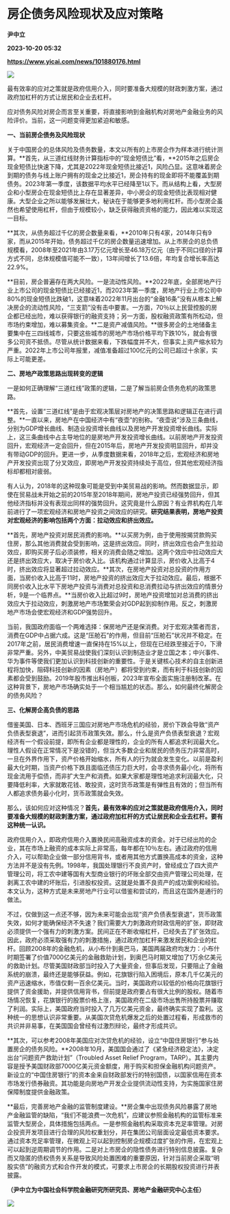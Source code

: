 # 房企债务风险现状及应对策略
**尹中立**

**2023-10-20 05:32**

**https://www.yicai.com/news/101880176.html**

![](https://imgcdn.yicai.com/uppics/slides/2023/10/7bdc0704cb0ba61eda0c28f0d9d73962.jpg)

最有效率的应对之策就是政府信用介入，同时要准备大规模的财政刺激方案，通过政府加杠杆的方式让居民和企业去杠杆。

应对债务风险对房企而言至关重要，将直接影响到金融机构对房地产金融业务的风险评价。当前，这一问题变得更加紧迫和敏感。

**一、当前房企债务及风险现状**

关于中国房企的总体风险及债务数量，本文以所有的上市房企作为样本进行统计测算。**首先，从三道红线财务计算指标中的“现金短债比”看，**2015年之后房企现金短债比快速下降，尤其是2022年现金短债比接近1，风险凸显。这意味着房企到期的债务与线上账户拥有的现金之比接近1，房企持有的现金即将不能覆盖到期债务。2023年第一季度，该数据平均水平已经降至1以下。而从结构上看，大型房企和小型房企在现金短债比上存在显著差异，中小房企的现金短债比表现相对健康。大型企业之所以能够发展壮大，秘诀在于能够更多地利用杠杆。而小型房企虽然也希望使用杠杆，但由于规模较小，缺乏获得融资资格的能力，因此难以实现这一目标。

**其次，从债务超过千亿的房企数量来看，**2010年只有4家，2014年只有9家，而从2015年开始，债务超过千亿的房企数量迅速增加。从上市房企的总负债规模看，2008年至2021年由3.17万亿元增长至46.18万亿元（由于不同口径的计算方式不同，总体规模值可能不一致），13年间增长了13.6倍，年均复合增长率高达22.9%。

**目前，房企普遍存在两大风险。一是流动性风险。**2022年底，全部房地产行业上市公司的现金短债比已经接近1，而2023年第一季度，房地产行业上市公司中80%的现金短债比跌破1，这意味着2022年11月出台的“金融16条”没有从根本上解决房企的流动性风险，“三支箭”没有击中要害。一方面，70％以上民营控股的房企都已经出险，难以获得银行的融资支持；另一方面，股权融资政策有所松动，但市场约束增加，难以募集资金。**二是资产减值风险。**很多房企的土地储备主要集中在三四线城市，只要这些城市的房地产市场价格平均下跌10%，就会有很多公司资不抵债。尽管从统计数据来看，下跌幅度并不大，但事实上资产缩水较为严重。2022年上市公司年报里，减值准备超过100亿元的公司已超过十余家，实际上可能更差。

**二、房地产政策思路出现转变的逻辑**

一是如何正确理解“三道红线”政策的逻辑，二是了解当前房企债务危机的政策思路。

**首先，设置“三道红线”是由于宏观决策层对房地产的决策思路和逻辑正在进行调整。**一直以来，房地产在中国经济中有“夜壶”的别称。“夜壶说”涉及三条曲线，分别为GDP增长曲线、制造业投资增长曲线以及房地产开发投资增长曲线。实际上，这三条曲线中占主导地位的是房地产开发投资增长曲线。以前房地产开发投资回升，宏观经济一定会回升，但在2015年后，房地产开发投资明显回升，却并没有带动GDP的回升。更进一步，从季度数据来看，2018年之后，宏观经济和房地产开发投资出现了分叉效应，即房地产开发投资持续处于高位，但其他宏观经济指标却都相对疲弱。

有人认为，2018年的这种现象可能是受到中美贸易战的影响。然而数据显示，即使在贸易战未开始之前的2015年至2018年期间，房地产投资已经强势回升，但其他经济指标并没有表现出同样的强势回升。这究竟是什么原因？有业界机构在几年前进行了一项宏观经济和房地产投资之间效应的研究。**研究结果表明，房地产投资对宏观经济的影响包括两个方面：拉动效应和挤出效应。**

**首先，房地产投资对居民消费的影响。**以买房为例，由于使用按揭贷款购买住房，那么其他消费就会受到影响，这是挤出效应。同时，挤出效应也会产生拉动效应，即购买房子后必须装修，相关的消费会随之增加。这两个效应中拉动效应大还是挤出效应大，取决于房价收入比。该机构通过计算显示，房价收入比高于4时，挤出效应将显著超过拉动效应。**其次，在房地产投资对总投资的作用方面，当房价收入比高于11时，房地产投资的挤出效应大于拉动效应。最后，根据不同房价收入比水平下房地产投资与消费对总投资和总消费拉动与挤出效应的情景分析，9是一个临界点。**当房价收入比超过9时，房地产投资增加对总消费的挤出效应大于拉动效应，刺激房地产市场繁荣会对GDP起到抑制作用。反之，刺激房地产市场会使宏观经济和GDP强势回升。

当前，我国政府面临一个两难选择：保房地产还是保消费。对于宏观决策者而言，消费在GDP中占据六成。这是“压舱石”的作用，但目前“压舱石”状况并不稳定。在2017年之前，居民消费增速一直保持在15%以上，但现在已经跌至接近于0，下滑非常严重。另外，中美贸易战使我们深刻认识到制造业才是立国之本；中兴事件、华为事件等使我们更加认识到科技创新的重要性。于是关键核心技术的自主创新进程将加快，阻碍科技创新的因素（房地产）都将受到约束，而有利于科技创新的因素都会受到鼓励。2019年股市推出科创板，2023年宣布全面实施注册制改革。在这种背景下，房地产市场确实处于一个相当尴尬的状态。那么，如何最终化解房企的债务风险？

**三、化解房企高负债的思路**

借鉴美国、日本、西班牙三国应对房地产市场危机的经验，房价下跌会导致“资产负债表型衰退”，进而引起货币政策失效。那么，什么是资产负债表型衰退？宏观经济有一个假设前提，即所有企业都是理性的，企业的所有人都追求利润最大化。理性人假设在正常情况下是没错的，但当大多数企业和居民的债务压力非常高时，一旦在外界作用下，资产价格开始缩水，所有人的行为就会发生变化。以前是盈利最大化时期，当资产价格下跌且面临还债压力巨大时，会寻求债务最小化，将所有现金流用于偿债，而非扩大生产和消费。如果大家都是理性地追求利润最大化，只要降低利率，大家就敢花钱、敢投资，这时货币政策是有弹性且有效的；但当所有人都追求债务最小化时，货币政策就会失效。

那么，该如何应对这种情况？**首先，最有效率的应对之策就是政府信用介入，同时要准备大规模的财政刺激方案，通过政府加杠杆的方式让居民和企业去杠杆。要有这种统一认识。**

政府信用介入，即政府信用介入置换民间高融资成本的资金。对于已经出险的企业，其在市场上融资的成本实际上非常高，每年都在10％左右。通过政府的信用介入，可以帮助企业做一部分信用背书，或者用其他方式置换高成本的资金，这种方法并不是没有先例。1998年，我国处理银行不良资产时，曾经成立了四大资产管理公司，将工农中建等国有大型商业银行的坏账全部交由资产管理公司处理，在剥离工农中建的坏账后，引进股权投资。这就是处置不良资产的成功案例和经验。本文认为，这种方式是未来房地产行业可以借鉴和尝试的，而且这在国外是通行的做法。

不过，仅做到这一点还不够，因为未来可能会出现“资产负债表型衰退”，货币政策失效，如何才能确保经济不失速？我们需要大力刺激政府财政信用的扩张，即财政必须提供一个强有力的刺激方案。民间正在不断收缩杠杆，已经失去了扩张效应。因此，政府必须采取强有力的刺激措施，通过政府加杠杆来激发居民和企业的杠杆。回顾2008年的金融危机，从小布什到奥巴马，美国两届政府均发力：小布什时期签署了价值7000亿美元的金融救助计划，到奥巴马时期又增加了1万余亿美元的救助计划。尽管美国财政部当时投入了大量资金，但事后发现，只要阻止了金融系统的崩溃，最终还是能够获益。例如，花旗银行陷入困境后，原本几千亿美元的资产迅速缩水，市值仅剩一百余亿美元。当时，美国政府以较低的价格向花旗银行提供了资金援助，并提供信用背书，但前提是政府要占有很大比例的股权。随着市场情况恢复，花旗银行的股票价格上涨，美国政府在二级市场出售所持股票并赚取了利润。实际上，美国政府当时投入了几万亿美元资金，最终确实实现了盈利。这种统一的思想认识非常重要。从美国次贷危机爆发之后的处置过程看，形成救市的共识并非易事，在美国国会曾经有过激烈辩论，最终才形成共识。

**其次，可以参考2008年美国应对次贷危机的经验，设立“中国住房银行”参与处置房企的债务风险。**2008年10月，美国国会通过了《紧急经济稳定法》，决定出台“问题资产救助计划”（Troubled Asset Relief Program，TARP）。其主要内容是授予美国财政部7000亿美元资金额度，用于购买和担保金融机构问题资产。新设立的“中国住房银行”的资本金来自财政部发行的特别国债，以国家信用在资本市场发行债券融资。其功能是向房地产开发企业提供流动性支持，为实施国家住房保障制度提供金融政策。

**最后，完善房地产金融的监管制度建设。**房企集中出现债务风险暴露了房地产金融监管的缺陷，“我们不能浪费一次危机”，应建议参照金融机构的监管标准来监管大型房企，具体措施包括两点。一是参照金融机构采取资本充足率管理。对房企投资开发项目进行合理的风险权重划分，并在集团公司层面设定最低资本要求。通过资本充足率管理，在微观上可以起到控制房企规模过度扩张的作用，在宏观上可以起到逆周期调节的作用。二是对上市房企的隐性债务进行特别信息披露。复杂而又隐匿的债权债务关系是导致风险处置困难的重要原因，针对当前房企采取“明股实债”的融资方式和合作开发的模式，可要求上市房企的长期股权投资进行并表披露。

**（尹中立为中国社会科学院金融研究所研究员、房地产金融研究中心主任）**

**![](https://imgcdn.yicai.com/uppics/images/2023/10/9dbb953fb02c35e01ab81c0014aeefa5.jpg)**